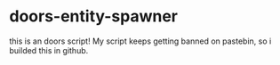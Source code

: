 # doors-entity-spawner
this is an doors script!
My script keeps getting banned on pastebin, so i builded this in github.

